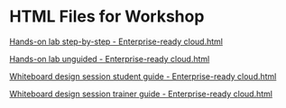 ﻿# HTML Files for Workshop
[Hands-on lab step-by-step - Enterprise-ready cloud.html](https://cloudworkshop.blob.core.windows.net/enterprise-ready-cloud/Hands-on%20lab%20step-by-step%20-%20Enterprise-ready%20cloud.html)

[Hands-on lab unguided - Enterprise-ready cloud.html](https://cloudworkshop.blob.core.windows.net/enterprise-ready-cloud/Hands-on%20lab%20unguided%20-%20Enterprise-ready%20cloud.html)

[Whiteboard design session student guide - Enterprise-ready cloud.html](https://cloudworkshop.blob.core.windows.net/enterprise-ready-cloud/Whiteboard%20design%20session%20student%20guide%20-%20Enterprise-ready%20cloud.html)

[Whiteboard design session trainer guide - Enterprise-ready cloud.html](https://cloudworkshop.blob.core.windows.net/enterprise-ready-cloud/Whiteboard%20design%20session%20trainer%20guide%20-%20Enterprise-ready%20cloud.html)

